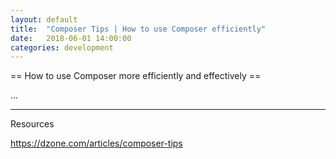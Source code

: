 ```yaml
---
layout: default
title:  "Composer Tips | How to use Composer efficiently"
date:   2018-06-01 14:00:00
categories: development
---
```


== How to use Composer more efficiently and effectively ==

...

____

Resources

https://dzone.com/articles/composer-tips
